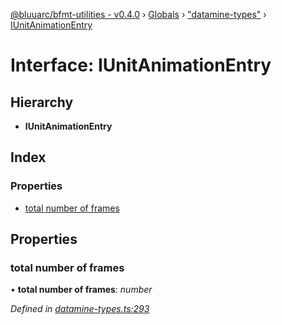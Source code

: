 [@bluuarc/bfmt-utilities - v0.4.0](../README.md) › [Globals](../globals.md) › ["datamine-types"](../modules/_datamine_types_.md) › [IUnitAnimationEntry](_datamine_types_.iunitanimationentry.md)

# Interface: IUnitAnimationEntry

## Hierarchy

* **IUnitAnimationEntry**

## Index

### Properties

* [total number of frames](_datamine_types_.iunitanimationentry.md#total-number-of-frames)

## Properties

###  total number of frames

• **total number of frames**: *number*

*Defined in [datamine-types.ts:293](https://github.com/BluuArc/bfmt-utilities/blob/master/src/datamine-types.ts#L293)*
